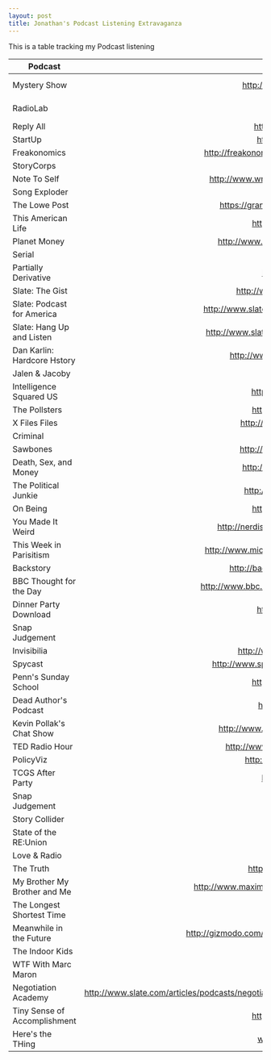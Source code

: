 ```yaml
---
layout: post
title: Jonathan's Podcast Listening Extravaganza
---
```


This is a table tracking my Podcast listening 

| **Podcast** | **Link** | **Episode** | **Rating** |
| ----------------|:-----------------------------------------:|:----------------------------------------------:|:----------:|
| Mystery Show  | http://gimletmedia.com/show/mystery-show/ |  Source Code: http://bit.ly/1C2pR0N | 4  |
| RadioLab  | http://www.radiolab.org/ | Eye in the Sky: http://bit.ly/1H5ZXVu |  5 |
| Reply All  |  http://gimletmedia.com/show/reply-all/ | Already Listen To |  5 |
| StartUp  |  http://gimletmedia.com/show/startup/ | Already Listen To |  5 |
| Freakonomics  |  http://freakonomics.com/category/freakonomics-radio/podcasts/ | Already Listen To |  4 |
| StoryCorps  |  http://storycorps.org/podcast/ | Already Listen To |  3 |
| Note To Self  | http://www.wnyc.org/story/rename-note-self-new-tech-city/  | Already Listen To |  4 |
| Song Exploder  | http://songexploder.net/  | Already Listen To |  4 |
| The Lowe Post | https://grantland.com/contributors/zach-lowe/#podcasts  | Already Listen To |  5 |
| This American Life | http://www.thisamericanlife.org/podcast  | Already Listen To |  5 |
| Planet Money | http://www.npr.org/sections/money/127413729/podcast/ | Already Listen To |  5 |
| Serial | http://serialpodcast.org/ | Already Listen To |  5 |
| Partially Derivative | http://www.partiallyderivative.com/ | Already Listen To |  4 |
| Slate: The Gist  | http://www.slate.com/articles/podcasts/gist.html |   |   |
| Slate: Podcast for America  | http://www.slate.com/articles/podcasts/podcast_for_america.html |   |   |
| Slate: Hang Up and Listen  | http://www.slate.com/articles/podcasts/hang_up_and_listen.html |   |   |
| Dan Karlin: Hardcore Hstory  | http://www.dancarlin.com/hardcore-history-series/ |   |   |
| Jalen & Jacoby  | http://jalenandjacoby.com/ |   |   |
| Intelligence Squared US  | http://intelligencesquaredus.org/podcast |   |   |
| The Pollsters  | https://www.facebook.com/ThePollsters |   |   |
| X Files Files  | http://www.feralaudio.com/show/x-files-files/ |   |   |
| Criminal  | http://thisiscriminal.com/ |   |   |
| Sawbones  | http://www.maximumfun.org/shows/sawbones |   |   |
| Death, Sex, and Money  | http://www.wnyc.org/shows/deathsexmoney/ |   |   |
| The Political Junkie | http://krpoliticaljunkie.com/content/podcast/ |   |   |
| On Being | http://www.onbeing.org/programs/latest |   |   |
| You Made It Weird | http://nerdist.com/podcasts/you-made-it-weird-channel/ |   |   |
| This Week in Parisitism | http://www.microbeworld.org/podcasts/this-week-in-parasitism |   |   |
| Backstory | http://backstoryradio.org/how-to-listen/podcast-2/ |   |   |
| BBC Thought for the Day | http://www.bbc.co.uk/programmes/p00szxv6/episodes/downloads |   |   |
| Dinner Party Download | http://www.dinnerpartydownload.org/ |   |   |
| Snap Judgement | http://snapjudgment.org/podcast |   |   |
| Invisibilia | http://www.npr.org/podcasts/510307/invisibilia |   |   |
| Spycast | http://www.spymuseum.org/multimedia/spycast/category/all/ |   |   |
| Penn's Sunday School | http://pennsundayschool.com/episodes/ |   |   |
| Dead Author's Podcast | http://www.deadauthorspodcast.org/ |   |   |
| Kevin Pollak's Chat Show | http://www.earwolf.com/show/kevin-pollaks-chat-show/ |   |   |
| TED Radio Hour | http://www.npr.org/podcasts/510298/ted-radio-hour |   |   |
| PolicyViz | http://policyviz.com/the-policyviz-podcast/ |   |   |
| TCGS After Party | http://tcgsafterparty.podbean.com/ |   |   |
| Snap Judgement | http://snapjudgment.org/podcast |   |   |
| Story Collider | http://storycollider.org/ |   |   |
| State of the RE:Union | http://stateofthereunion.com/ |   |   |
| Love & Radio | http://loveandradio.org/ |   |   |
| The Truth | http://thetruthpodcast.com/The_Truth.html |   |   |
| My Brother My Brother and Me | http://www.maximumfun.org/shows/my-brother-my-brother-and-me |   |   |
| The Longest Shortest Time | http://longestshortesttime.com/ |   |   |
| Meanwhile in the Future | http://gizmodo.com/welcome-to-meanwhile-in-the-future-1702467214 |   |   |
| The Indoor Kids | http://theindoorkids.libsyn.com/ |   |   |
| WTF With Marc Maron | http://www.wtfpod.com/ |   |   |
| Negotiation Academy | http://www.slate.com/articles/podcasts/negotiation/2011/10/negotiation_academy_slate_s_course_on_the_art_of_haggling_.html |   |   |
| Tiny Sense of Accomplishment | http://www.infiniteguest.org/tiny-sense/ |   |   |
| Here's the THing | www.wnyc.org/shows/heresthething/ |   |   |

